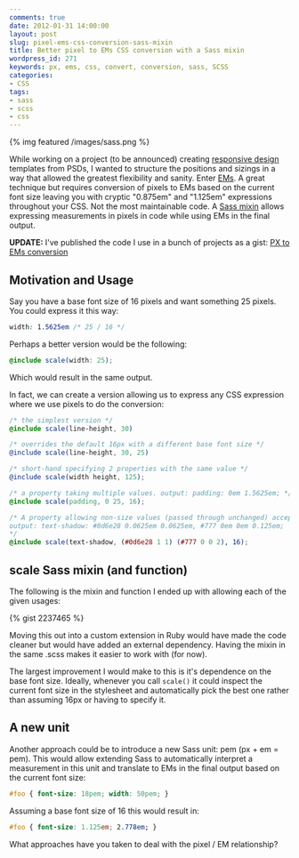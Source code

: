```yaml
---
comments: true
date: 2012-01-31 14:00:00
layout: post
slug: pixel-ems-css-conversion-sass-mixin
title: Better pixel to EMs CSS conversion with a Sass mixin
wordpress_id: 271
keywords: px, ems, css, convert, conversion, sass, SCSS
categories:
- CSS
tags:
- sass
- scss
- css
---
```


{% img featured /images/sass.png %}

While working on a project (to be announced) creating [responsive design](/2011/fluid-grids-responsive-design-thematic-wordpress/) templates from PSDs, I wanted to structure the positions and sizings in a way that allowed the greatest flexibility and sanity. Enter [EMs](http://www.alistapart.com/articles/howtosizetextincss). A great technique but requires conversion of pixels to EMs based on the current font size leaving you with cryptic "0.875em" and "1.125em" expressions throughout your CSS. Not the most maintainable code. A [Sass mixin](http://sass-lang.com/) allows expressing measurements in pixels in code while using EMs in the final output.

**UPDATE:** I've published the code I use in a bunch of projects as a gist: [PX to EMs conversion](https://gist.github.com/2237465)

<!-- more -->


## Motivation and Usage



Say you have a base font size of 16 pixels and want something 25 pixels. You could express it this way:

```css
width: 1.5625em /* 25 / 16 */
```

Perhaps a better version would be the following:

```scss
@include scale(width: 25);
```

Which would result in the same output.

In fact, we can create a version allowing us to express any CSS expression where we use pixels to do the conversion:

```scss
/* the simplest version */
@include scale(line-height, 30)

/* overrides the default 16px with a different base font size */
@include scale(line-height, 30, 25)

/* short-hand specifying 2 properties with the same value */
@include scale(width height, 125);

/* a property taking multiple values. output: padding: 0em 1.5625em; */
@include scale(padding, 0 25, 16);

/* A property allowing non-size values (passed through unchanged) accepting multiple properties
output: text-shadow: #0d6e28 0.0625em 0.0625em, #777 0em 0em 0.125em;
*/
@include scale(text-shadow, (#0d6e28 1 1) (#777 0 0 2), 16);
```



## scale Sass mixin (and function)



The following is the mixin and function I ended up with allowing each of the given usages:

{% gist 2237465 %}

Moving this out into a custom extension in Ruby would have made the code cleaner but would have added an external dependency. Having the mixin in the same .scss makes it easier to work with (for now).

The largest improvement I would make to this is it's dependence on the base font size. Ideally, whenever you call `scale()` it could inspect the current font size in the stylesheet and automatically pick the best one rather than assuming 16px or having to specify it.



## A new unit



Another approach could be to introduce a new Sass unit: pem (px + em = pem). This would allow extending Sass to automatically interpret a measurement in this unit and translate to EMs in the final output based on the current font size:

```css
#foo { font-size: 18pem; width: 50pem; }
```

Assuming a base font size of 16 this would result in:

```css
#foo { font-size: 1.125em; 2.778em; }
```

What approaches have you taken to deal with the pixel / EM relationship?
